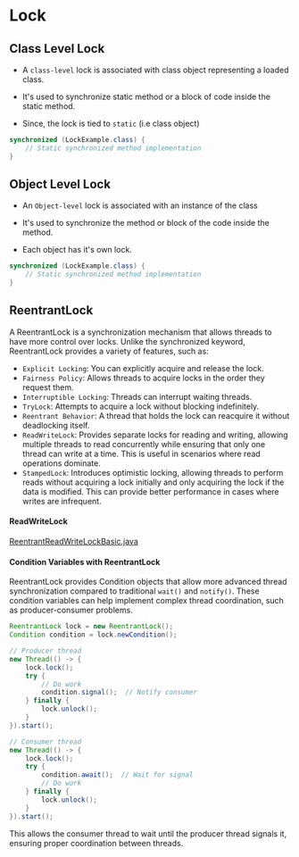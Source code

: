 # Lock

## Class Level Lock

* A `class-level` lock is associated with class object representing a loaded class.

* It's used to synchronize static method or a block of code inside the static method.

* Since, the lock is tied to `static` (i.e class object)

```java
synchronized (LockExample.class) {
    // Static synchronized method implementation
}
```

## Object Level Lock

* An `Object-level` lock is associated with an instance of the class

* It's used to synchronize the method or block of the code inside the method.

* Each object has it's own lock.

```java
synchronized (LockExample.class) {
    // Static synchronized method implementation
}

```

## ReentrantLock 

A ReentrantLock is a synchronization mechanism that allows threads to have more control over locks. Unlike the synchronized keyword, ReentrantLock provides a variety of features, such as:

* `Explicit Locking`: You can explicitly acquire and release the lock.
* `Fairness Policy`: Allows threads to acquire locks in the order they request them.
* `Interruptible Locking`: Threads can interrupt waiting threads.
* `TryLock`: Attempts to acquire a lock without blocking indefinitely.
* `Reentrant Behavior`: A thread that holds the lock can reacquire it without deadlocking itself.
* `ReadWriteLock`:  Provides separate locks for reading and writing, allowing multiple threads to read concurrently while ensuring that only one thread can write at a time. This is useful in scenarios where read operations dominate.
* `StampedLock`:  Introduces optimistic locking, allowing threads to perform reads without acquiring a lock initially and only acquiring the lock if the data is modified. This can provide better performance in cases where writes are infrequent.


#### ReadWriteLock

[ReentrantReadWriteLockBasic.java](ReentrantReadWriteLockBasic.java ':include :type=code')

####  Condition Variables with ReentrantLock

ReentrantLock provides Condition objects that allow more advanced thread synchronization compared to traditional  `wait()` and `notify()`. These condition variables can help implement complex thread coordination, such as producer-consumer problems.

```JAVA
ReentrantLock lock = new ReentrantLock();
Condition condition = lock.newCondition();

// Producer thread
new Thread(() -> {
    lock.lock();
    try {
        // Do work
        condition.signal();  // Notify consumer
    } finally {
        lock.unlock();
    }
}).start();

// Consumer thread
new Thread(() -> {
    lock.lock();
    try {
        condition.await();  // Wait for signal
        // Do work
    } finally {
        lock.unlock();
    }
}).start();
```
This allows the consumer thread to wait until the producer thread signals it, ensuring proper coordination between threads.
